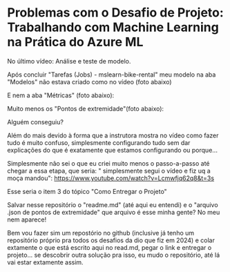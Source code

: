 # Problemas com o Desafio de Projeto: Trabalhando com Machine Learning na Prática do Azure ML

No último vídeo: Análise e teste de modelo.

Após concluir "Tarefas (Jobs) - mslearn-bike-rental" meu modelo na aba "Modelos" não estava criado como no vídeo (foto abaixo)

E nem a aba "Métricas" (foto abaixo):

Muito menos os "Pontos de extremidade"(foto abaixo):

Alguém conseguiu?

Além do mais devido à forma que a instrutora mostra no vídeo como fazer tudo é muito confuso, simplesmente configurando tudo sem dar explicações do que é exatamente que estamos configurando ou porque...

Simplesmente não sei o que eu criei muito menos o passo-a-passo até chegar a essa etapa, que seria: " simplesmente segui o vídeo e fiz uq a moça mandou": https://www.youtube.com/watch?v=Lcmwfjq62q8&t=3s

Esse seria o item 3 do tópico "Como Entregar o Projeto"

Salvar nesse repositório o "readme.md" (até aqui eu entendi) e o "arquivo .json de pontos de extremidade" que arquivo é esse minha gente? No meu nem aparece!

Bem vou fazer sim um repostório no github (inclusive já tenho um repositório próprio pra todos os desafios da dio que fiz em 2024) e colar extamente o que está escrito aqui no read.md, pegar o link e entregar o projeto... se descobrir outra solução pra isso, eu mudo o repositório, até lá vai estar extamente assim.
